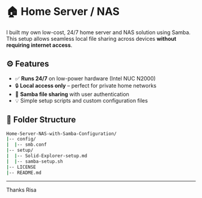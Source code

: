 # 🏠 Home Server / NAS 

I built my own low-cost, 24/7 home server and NAS solution using Samba.  
This setup allows seamless local file sharing across devices **without requiring internet access**.

## ⚙️ Features

- ✅ **Runs 24/7** on low-power hardware (Intel NUC N2000)
- 🔒 **Local access only** – perfect for private home networks
- 📁 **Samba file sharing** with user authentication
- 💡 Simple setup scripts and custom configuration files

## 📁 Folder Structure

```bash
Home-Server-NAS-with-Samba-Configuration/
|-- config/
|  |-- smb.conf
|-- setup/
|  |-- Solid-Explorer-setup.md
|  |-- samba-setup.sh
|-- LICENSE
|-- README.md
```

---

Thanks Risa
